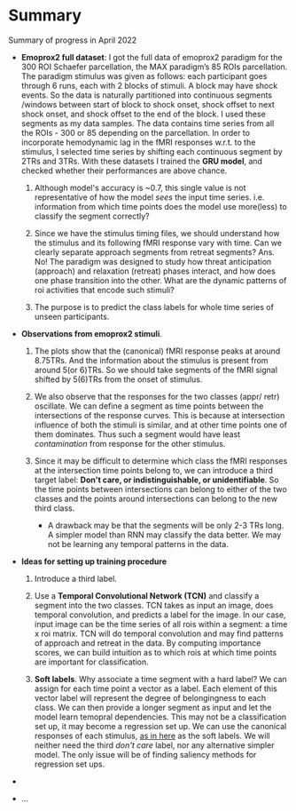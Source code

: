 Summary
===============================

Summary of progress in April 2022

- **Emoprox2 full dataset**:
    I got the full data of emoprox2 paradigm for the 300 ROI Schaefer parcellation, the MAX paradigm’s 85 ROIs parcellation. 
    The paradigm stimulus was given as follows: each participant goes through 6 runs, each with 2 blocks of stimuli. A block may have shock events. So the data is naturally partitioned into continuous segments /windows between start of block to shock onset, shock offset to next shock onset, and shock offset to the end of the block. 
    I used these segments as my data samples. The data contains time series from all the ROIs - 300 or 85 depending on the parcellation.
    In order to incorporate hemodynamic lag in the fMRI responses w.r.t. to the stimulus, I selected time series by shifting each continuous segment by 2TRs and 3TRs.
    With these datasets I trained the **GRU model**, and checked whether their performances are above chance.

    1. Although model's accuracy is ~0.7, this single value is not representative of how the model *sees* the input time series. i.e. information from which time points does the model use more(less) to classify the segment correctly?

    2. Since we have the stimulus timing files, we should understand how the stimulus and its following fMRI response vary with time. Can we clearly separate approach segments from retreat segments? Ans. No! The paradigm was designed to study how threat anticipation (approach) and relaxation (retreat) phases interact, and how does one phase transition into the other. What are the dynamic patterns of roi activities that encode such stimuli?

    3. The purpose is to predict the class labels for whole time series of unseen participants.

- **Observations from emoprox2 stimuli**. [](./02-understanding_emoprox2_stimulus.ipynb)
    1. The plots show that the (canonical) fMRI response peaks at around 8.75TRs. And the information about the stimulus is present from around 5(or 6)TRs. So we should take segments of the fMRI signal shifted by 5(6)TRs from the onset of stimulus. 

    2. We also observe that the responses for the two classes (appr/ retr) oscillate. We can define a segment as time points between the intersections of the response curves. This is because at intersection influence of both the stimuli is similar, and at other time points one of them dominates. Thus such a segment would have least *contamination* from response for the other stimulus.

    3. Since it may be difficult to determine which class the fMRI responses at the intersection time points belong to, we can introduce a third target label: **Don't care, or indistinguishable, or unidentifiable**. So the time points between intersections can belong to either of the two classes and the points around intersections can belong to the new third class. 
        - A drawback may be that the segments will be only 2-3 TRs long. A simpler model than RNN may classify the data better. We may not be learning any temporal patterns in the data.

- **Ideas for setting up training procedure**
    1. Introduce a third label.

    2. Use a **Temporal Convolutional Network (TCN)** and classify a segment into the two classes. TCN takes as input an image, does temporal convolution, and predicts a label for the image. In our case, input image can be the time series of all rois within a segment: a time x roi matrix. TCN will do temporal convolution and may find patterns of approach and retreat in the data. By computing importance scores, we can build intuition as to which rois at which time points are important for classification. 

    3. **Soft labels**. Why associate a time segment with a hard label? We can assign for each time point a vector as a label. Each element of this vector label will represent the degree of belongingness to each class. We can then provide a longer segment as input and let the model learn temopral dependencies. This may not be a classification set up, it may become a regression set up. We can use the canonical responses of each stimulus, [as in here](./02-understanding_emoprox2_stimulus.ipynb) as the soft labels. We will neither need the third *don't care* label, nor any alternative simpler model. The only issue will be of finding saliency methods for regression set ups.  


- 

- ...
